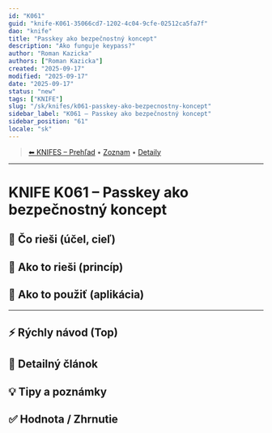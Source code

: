 ```yaml
---
id: "K061"
guid: "knife-K061-35066cd7-1202-4c04-9cfe-02512ca5fa7f"
dao: "knife"
title: "Passkey ako bezpečnostný koncept"
description: "Ako funguje keypass?"
author: "Roman Kazicka"
authors: ["Roman Kazicka"]
created: "2025-09-17"
modified: "2025-09-17"
date: "2025-09-17"
status: "new"
tags: ["KNIFE"]
slug: "/sk/knifes/k061-passkey-ako-bezpecnostny-koncept"
sidebar_label: "K061 – Passkey ako bezpečnostný koncept"
sidebar_position: "61"
locale: "sk"
---
```

<!-- body:start -->

<!-- nav:knifes -->
> [⬅ KNIFES – Prehľad](/sk/knifes/knifesOverview) • [Zoznam](../KNIFE_Overview_List.md) • [Detaily](../KNIFE_Overview_Details.md)
---
# KNIFE K061 – Passkey ako bezpečnostný koncept

## 🎯 Čo rieši (účel, cieľ)

## 🧩 Ako to rieši (princíp)

## 🧪 Ako to použiť (aplikácia)

---

## ⚡ Rýchly návod (Top)

## 📜 Detailný článok

## 💡 Tipy a poznámky

## ✅ Hodnota / Zhrnutie
